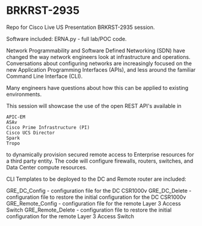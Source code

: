 # BRKRST-2935
Repo for Cisco Live US Presentation BRKRST-2935 session.

Software included: ERNA.py - full lab/POC code.

Network Programmability and Software Defined Networking (SDN) have changed the way network engineers look at
infrastructure and operations. Conversations about configuring networks are increasingly focused on the new
Application Programming Interfaces (APIs), and less around the familiar Command Line Interface (CLI).

Many engineers have questions about how this can be applied to existing environments.

This session will showcase the use of the open REST API's available in

    APIC-EM
    ASAv
    Cisco Prime Infrastructure (PI)
    Cisco UCS Director
    Spark
    Tropo

to dynamically provision secured remote access to Enterprise resources for a third party entity. The code will configure firewalls, routers, switches, and Data Center compute resources.

CLI Templates to be deployed to the DC and Remote router are included:

GRE_DC_Config - configuration file for the DC CSR1000v
GRE_DC_Delete - configuration file to restore the initial configuration for the DC CSR1000v
GRE_Remote_Config - configuration file for the remote Layer 3 Access Switch
GRE_Remote_Delete - configuration file to restore the initial configuration for the remote Layer 3 Access Switch

